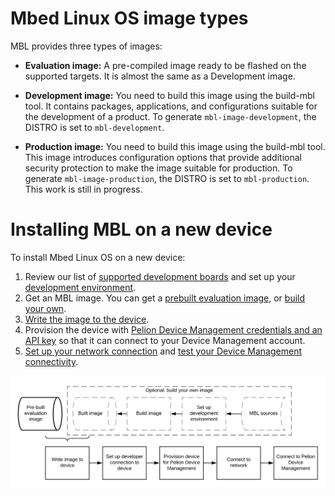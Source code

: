# Mbed Linux OS image types

MBL provides three types of images:

- **Evaluation image:** A pre-compiled image ready to be flashed on the supported targets. It is almost the same as a Development image.<!--how is it different?-->

- **Development image:** You need to build this image using the build-mbl tool. It contains packages, applications, and configurations suitable for the development of a product. To generate `mbl-image-development`, the DISTRO<!--is that a parameter?--> is set to `mbl-development`.

- **Production image:** You need to build this image using the build-mbl tool. This image introduces configuration options that provide additional security protection to make the image suitable for production. To generate `mbl-image-production`, the DISTRO is set to `mbl-production`. This work is still in progress.


# Installing MBL on a new device

To install Mbed Linux OS on a new device:

1. Review our list of [supported development boards](../first-image/hardware.html) and set up your [development environment](../first-image/development-environment.html).
1. Get an MBL image. You can get a [prebuilt evaluation image](../first-image/downloading-an-evaluation-image.html), or [build your own](../first-image/building-a-developer-image.html).<!--note to self: fix link-->
1. [Write the image to the device](../first-image/writing-an-image-to-supported-boards.html).
1. Provision the device with [Pelion Device Management credentials and an API key](../first-image/provisioning-for-pelion-device-management.html) so that it can connect to your Device Management account.
1. [Set up your network connection](../first-image/connecting-to-a-network-and-pelion-device-management.html) and [test your Device Management connectivity](../first-image/verifying-that-the-device-is-connected-to-device-management.html).

<span class="images">![](../Figures/install_process.png)</span>
